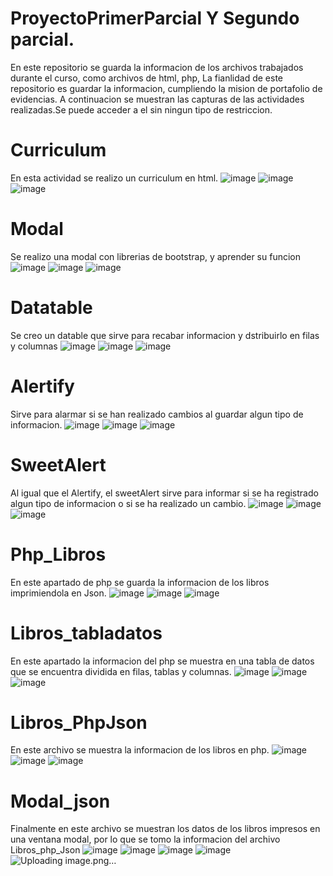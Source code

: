 # ProyectoPrimerParcial Y Segundo parcial.
 En este repositorio se guarda la informacion de los archivos trabajados durante el curso, como archivos de html, php,
La fianlidad de este repositorio es guardar la informacion, cumpliendo la mision de portafolio de evidencias. 
A continuacion se muestran las capturas de las actividades realizadas.Se puede acceder a el sin ningun tipo de restriccion.
# Curriculum
En esta actividad se realizo un curriculum en html.
![image](https://github.com/YazlynT/ProyectoPrimerParcial/assets/159500082/139090e9-f668-4638-a45d-bca8ae33ad09)
![image](https://github.com/YazlynT/ProyectoPrimerParcial/assets/159500082/c5dd872f-f0a9-43b9-8591-675bc9a271c8)
![image](https://github.com/YazlynT/ProyectoPrimerParcial/assets/159500082/a759d924-eb60-49c1-993f-d1eb7876194c)

# Modal
Se realizo una modal con librerias de bootstrap, y aprender su funcion
![image](https://github.com/YazlynT/ProyectoPrimerParcial/assets/159500082/9b82a5c9-8d7e-4923-b5b3-c055e6dc9fe1)
![image](https://github.com/YazlynT/ProyectoPrimerParcial/assets/159500082/c656986a-c0d5-4b94-879f-6d1198d5c59f)
![image](https://github.com/YazlynT/ProyectoPrimerParcial/assets/159500082/21d49c41-a3fc-47ec-9e95-3c4eb2b4b035)

# Datatable
Se creo un datable que sirve para recabar informacion y dstribuirlo en filas y columnas
![image](https://github.com/YazlynT/ProyectoPrimerParcial/assets/159500082/49915caf-caf5-4738-9179-c8bbf4363532)
![image](https://github.com/YazlynT/ProyectoPrimerParcial/assets/159500082/3329e946-4a4b-4a69-8f9f-18d84724ad23)
![image](https://github.com/YazlynT/ProyectoPrimerParcial/assets/159500082/5b589237-6012-4450-8995-29fa5b2cc8fe)

# Alertify
Sirve para alarmar si se han realizado cambios al guardar algun tipo de informacion.
![image](https://github.com/YazlynT/ProyectoPrimerParcial/assets/159500082/3b5b339d-4af0-4e7a-a966-cb48332d2218)
![image](https://github.com/YazlynT/ProyectoPrimerParcial/assets/159500082/800e9ac7-8ec7-4f9c-bf0a-3ea6aca25c5a)
![image](https://github.com/YazlynT/ProyectoPrimerParcial/assets/159500082/33d4e896-6b17-4a20-b6bc-62c0021287f5)

# SweetAlert
Al igual que el Alertify, el sweetAlert sirve para informar si se ha registrado algun tipo de informacion o si se ha realizado un cambio.
![image](https://github.com/YazlynT/ProyectoPrimerParcial/assets/159500082/80d6aa97-79a1-45fe-8cdc-51d3131fdaab)
![image](https://github.com/YazlynT/ProyectoPrimerParcial/assets/159500082/e33b8d98-4108-43a5-af9c-700711406f6b)
![image](https://github.com/YazlynT/ProyectoPrimerParcial/assets/159500082/89fd8466-401e-471c-b938-c5270004acf0)


# Php_Libros
En este apartado de php se guarda la informacion de los libros imprimiendola en Json.
![image](https://github.com/YazlynT/ProyectoPrimerParcial/assets/159500082/e23d03a6-6784-460e-8fa4-ab4742cdde6e)
![image](https://github.com/YazlynT/ProyectoPrimerParcial/assets/159500082/f2fc469b-cc7e-487e-b466-8e8ad9e751e6)
![image](https://github.com/YazlynT/ProyectoPrimerParcial/assets/159500082/be4011e3-6ffb-40d4-81e4-6ccb0c04ec79)

# Libros_tabladatos
En este apartado la informacion del php se muestra en una tabla de datos que se encuentra dividida en filas, tablas y columnas.
![image](https://github.com/YazlynT/ProyectoPrimerParcial/assets/159500082/704a3e97-76bd-4302-865b-cb9ecc1ee826)
![image](https://github.com/YazlynT/ProyectoPrimerParcial/assets/159500082/688cd4bd-0505-400c-97a9-219e19fe0401)
![image](https://github.com/YazlynT/ProyectoPrimerParcial/assets/159500082/25b10f03-0ccb-4bee-9087-d009e9d14535)

# Libros_PhpJson
En este archivo se muestra la informacion de los libros en php.
![image](https://github.com/YazlynT/ProyectoPrimerParcial/assets/159500082/cf772690-fbca-4858-bdf2-d2968f321717)
![image](https://github.com/YazlynT/ProyectoPrimerParcial/assets/159500082/be25329e-9217-41b6-9095-a247d9d84eb8)
![image](https://github.com/YazlynT/ProyectoPrimerParcial/assets/159500082/e6252aa2-9cee-494d-84e7-b469537f3c2c)

# Modal_json
Finalmente en este archivo se muestran los datos de los libros impresos en una ventana modal, por lo que se tomo la informacion del archivo Libros_php_Json
![image](https://github.com/YazlynT/ProyectoPrimerParcial/assets/159500082/ce29a79f-eb05-4af4-a49b-0d27c3709e04)
![image](https://github.com/YazlynT/ProyectoPrimerParcial/assets/159500082/24a03c34-0a5f-4b69-a27a-301d02a57aa4)
![image](https://github.com/YazlynT/ProyectoPrimerParcial/assets/159500082/82d0be21-fe53-4957-b8fc-cf46b6140a62)
![image](https://github.com/YazlynT/ProyectoPrimerParcial/assets/159500082/c19fdf33-b07f-4543-89a8-4f6d9328a4fa)
![Uploading image.png…]()


